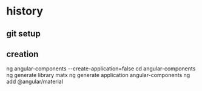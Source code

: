 # history

## git setup


## creation
ng angular-components --create-application=false
cd angular-components
ng generate library matx
ng generate application angular-components
ng add @angular/material
